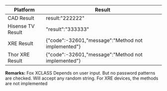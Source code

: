 | Platform           | Result                                              |
| ------------------ | --------------------------------------------------- |
| CAD Result         | result:"222222"                                     |
| Hisense TV  Result | "result":"333333"                                   |
| XRE Result         | {"code":-32601,"message":"Method  not implemented"} |
| Thor XRE  Result   | {"code":-32601,"message":"Method  not implemented"} |

**Remarks:** Fox XCLASS  Depends on user input. But no password patterns are checked. Will accept any  random string. For XRE devices, the methods are not implemented 